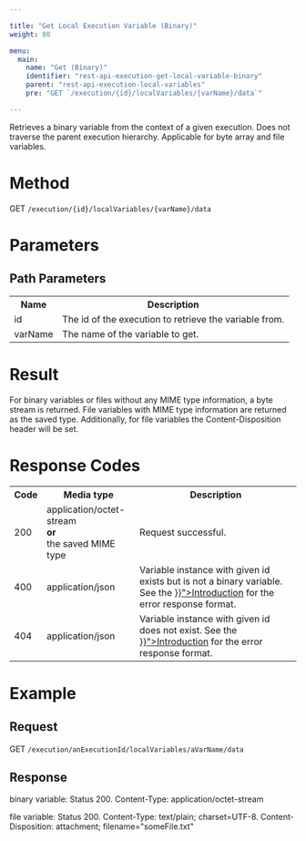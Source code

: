 ```yaml
---

title: "Get Local Execution Variable (Binary)"
weight: 80

menu:
  main:
    name: "Get (Binary)"
    identifier: "rest-api-execution-get-local-variable-binary"
    parent: "rest-api-execution-local-variables"
    pre: "GET `/execution/{id}/localVariables/{varName}/data`"

---
```



Retrieves a binary variable from the context of a given execution. Does not traverse the parent execution hierarchy. Applicable for byte array and file variables.


# Method

GET `/execution/{id}/localVariables/{varName}/data`


# Parameters

## Path Parameters

<table class="table table-striped">
  <tr>
    <th>Name</th>
    <th>Description</th>
  </tr>
  <tr>
    <td>id</td>
    <td>The id of the execution to retrieve the variable from.</td>
  </tr>
  <tr>
    <td>varName</td>
    <td>The name of the variable to get.</td>
  </tr>
</table>

# Result

For binary variables or files without any MIME type information, a byte stream is returned. File variables with MIME type information are returned as the saved type.
Additionally, for file variables the Content-Disposition header will be set.

# Response Codes

<table class="table table-striped">
  <tr>
    <th>Code</th>
    <th>Media type</th>
    <th>Description</th>
  </tr>
  <tr>
    <td>200</td>
    <td>application/octet-stream<br/><b>or</b></br>the saved MIME type</td>
    <td>Request successful.</td>
  </tr>
  <tr>
    <td>400</td>
    <td>application/json</td>
    <td>Variable instance with given id exists but is not a binary variable. See the <a href="{{< relref "reference/rest/overview/index.md#error-handling" >}}">Introduction</a> for the error response format.</td>
  </tr>
  <tr>
    <td>404</td>
    <td>application/json</td>
    <td>Variable instance with given id does not exist. See the <a href="{{< relref "reference/rest/overview/index.md#error-handling" >}}">Introduction</a> for the error response format.</td>
  </tr>
</table>

# Example

## Request

GET `/execution/anExecutionId/localVariables/aVarName/data`

## Response

binary variable: Status 200. Content-Type: application/octet-stream

file variable: Status 200. Content-Type: text/plain; charset=UTF-8. Content-Disposition: attachment; filename="someFile.txt"
